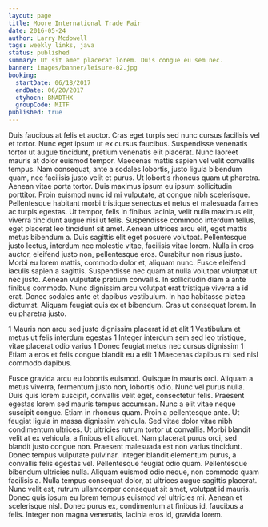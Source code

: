 ```yaml
---
layout: page
title: Moore International Trade Fair
date: 2016-05-24
author: Larry Mcdowell
tags: weekly links, java
status: published
summary: Ut sit amet placerat lorem. Duis congue eu sem nec.
banner: images/banner/leisure-02.jpg
booking:
  startDate: 06/18/2017
  endDate: 06/20/2017
  ctyhocn: BNADTHX
  groupCode: MITF
published: true
---
```

Duis faucibus at felis et auctor. Cras eget turpis sed nunc cursus facilisis vel et tortor. Nunc eget ipsum ut ex cursus faucibus. Suspendisse venenatis tortor ut augue tincidunt, pretium venenatis elit placerat. Nunc laoreet mauris at dolor euismod tempor. Maecenas mattis sapien vel velit convallis tempus. Nam consequat, ante a sodales lobortis, justo ligula bibendum quam, nec facilisis justo velit et purus. Ut lobortis rhoncus quam ut pharetra. Aenean vitae porta tortor. Duis maximus ipsum eu ipsum sollicitudin porttitor. Proin euismod nunc id mi vulputate, at congue nibh scelerisque. Pellentesque habitant morbi tristique senectus et netus et malesuada fames ac turpis egestas. Ut tempor, felis in finibus lacinia, velit nulla maximus elit, viverra tincidunt augue nisi ut felis. Suspendisse commodo interdum tellus, eget placerat leo tincidunt sit amet.
Aenean ultrices arcu elit, eget mattis metus bibendum a. Duis sagittis elit eget posuere volutpat. Pellentesque justo lectus, interdum nec molestie vitae, facilisis vitae lorem. Nulla in eros auctor, eleifend justo non, pellentesque eros. Curabitur non risus justo. Morbi eu lorem mattis, commodo dolor et, aliquam nunc. Fusce eleifend iaculis sapien a sagittis. Suspendisse nec quam at nulla volutpat volutpat ut nec justo. Aenean vulputate pretium convallis. In sollicitudin diam a ante finibus commodo. Nunc dignissim arcu volutpat erat tristique viverra a id erat. Donec sodales ante et dapibus vestibulum. In hac habitasse platea dictumst. Aliquam feugiat quis ex et bibendum. Cras ut consequat lorem. In eu pharetra justo.

1 Mauris non arcu sed justo dignissim placerat id at elit
1 Vestibulum et metus ut felis interdum egestas
1 Integer interdum sem sed leo tristique, vitae placerat odio varius
1 Donec feugiat metus nec cursus dignissim
1 Etiam a eros et felis congue blandit eu a elit
1 Maecenas dapibus mi sed nisl commodo dapibus.

Fusce gravida arcu eu lobortis euismod. Quisque in mauris orci. Aliquam a metus viverra, fermentum justo non, lobortis odio. Nunc vel purus nulla. Duis quis lorem suscipit, convallis velit eget, consectetur felis. Praesent egestas lorem sed mauris tempus accumsan. Nunc a elit vitae neque suscipit congue. Etiam in rhoncus quam. Proin a pellentesque ante. Ut feugiat ligula in massa dignissim vehicula.
Sed vitae dolor vitae nibh condimentum ultrices. Ut ultricies rutrum tortor ut convallis. Morbi blandit velit at ex vehicula, a finibus elit aliquet. Nam placerat purus orci, sed blandit justo congue non. Praesent malesuada est non varius tincidunt. Donec tempus vulputate pulvinar. Integer blandit elementum purus, a convallis felis egestas vel. Pellentesque feugiat odio quam. Pellentesque bibendum ultricies nulla. Aliquam euismod odio neque, non commodo quam facilisis a. Nulla tempus consequat dolor, at ultrices augue sagittis placerat. Nunc velit est, rutrum ullamcorper consequat sit amet, volutpat id mauris. Donec quis ipsum eu lorem tempus euismod vel ultricies mi. Aenean et scelerisque nisl. Donec purus ex, condimentum at finibus id, faucibus a felis. Integer non magna venenatis, lacinia eros id, gravida lorem.

